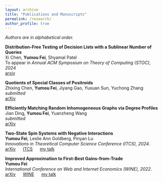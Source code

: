 ```yaml
---
layout: archive
title: "Publications and Manuscripts"
permalink: /research/
author_profile: true
---
```


*Authors are in alphabetical order.*

<b>Distribution-Free Testing of Decision Lists with a Sublinear Number of Queries</b><br>
Xi Chen, <b>Yumou Fei</b>, Shyamal Patel<br>
To appear in <i> Annual ACM Symposium on Theory of Computing (STOC), 2024 </i><br>
[arxiv](https://arxiv.org/abs/2404.11103) &nbsp;&nbsp;&nbsp;&nbsp;

<b>Quotients of Special Classes of Positroids</b><br>
Zhixing Chen, <b>Yumou Fei</b>, Jiyang Gao, Yuxuan Sun, Yuchong Zhang<br>
<i>submitted</i><br>
[arXiv](https://arxiv.org/abs/2311.05340) &nbsp;&nbsp;&nbsp;&nbsp;

<b>Efficiently Matching Random Inhomogeneous Graphs via Degree Profiles</b><br>
Jian Ding, <b>Yumou Fei</b>, Yuanzheng Wang<br>
<i>submitted</i><br>
[arXiv](https://arxiv.org/abs/2310.10441) &nbsp;&nbsp;&nbsp;&nbsp;

<b>Two-State Spin Systems with Negative Interactions</b><br>
<b>Yumou Fei</b>, Leslie Ann Goldberg, Pinyan Lu<br>
<i>Innovations in Theoretical Computer Science Conference (ITCS), 2024</i>.<br>
[arXiv](https://arxiv.org/abs/2309.04735) &nbsp;&nbsp;&nbsp;&nbsp; [ITCS](https://drops.dagstuhl.de/entities/document/10.4230/LIPIcs.ITCS.2024.45) &nbsp;&nbsp;&nbsp;&nbsp; [my talk](https://www.youtube.com/watch?v=soswCczqkPQ)

<b>Improved Approximation to First-Best Gains-from-Trade</b><br>
<b>Yumou Fei</b><br>
<i>International Conference on Web and Internet Economics (WINE), 2022</i>.<br>
[arXiv](https://arxiv.org/abs/2205.00140) &nbsp;&nbsp;&nbsp;&nbsp; [WINE](https://link.springer.com/chapter/10.1007/978-3-031-22832-2_12) &nbsp;&nbsp;&nbsp;&nbsp; [my talk](https://youtu.be/DKC2LL1QfPg)


